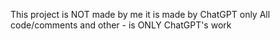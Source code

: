 This project is NOT made by me it is made by ChatGPT only
All code/comments and other - is ONLY ChatGPT's work
